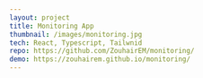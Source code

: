 ```yaml
---
layout: project
title: Monitoring App
thumbnail: /images/monitoring.jpg
tech: React, Typescript, Tailwnid
repo: https://github.com/ZouhairEM/monitoring/
demo: https://zouhairem.github.io/monitoring/
---
```

